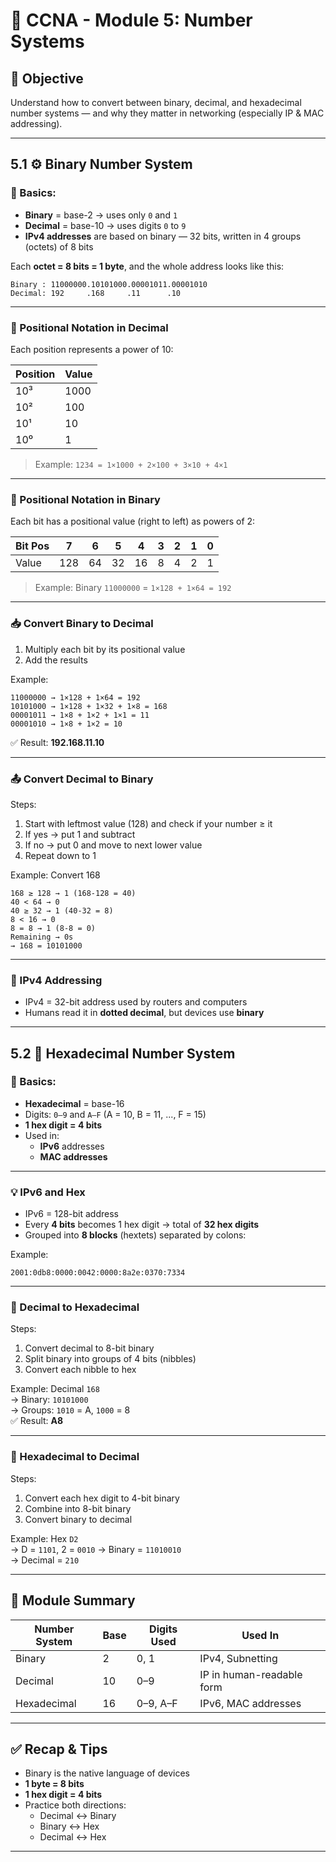 # 🧮 CCNA - Module 5: Number Systems

## 🎯 Objective  
Understand how to convert between binary, decimal, and hexadecimal number systems — and why they matter in networking (especially IP & MAC addressing).

---

## 5.1 ⚙️ Binary Number System

### 🔢 Basics:
- **Binary** = base-2 → uses only `0` and `1`
- **Decimal** = base-10 → uses digits `0` to `9`
- **IPv4 addresses** are based on binary — 32 bits, written in 4 groups (octets) of 8 bits

Each **octet = 8 bits = 1 byte**, and the whole address looks like this:

```
Binary : 11000000.10101000.00001011.00001010  
Decimal: 192     .168     .11      .10
```

---

### 🧠 Positional Notation in Decimal
Each position represents a power of 10:

| Position | Value  |
|----------|--------|
| 10³      | 1000   |
| 10²      | 100    |
| 10¹      | 10     |
| 10⁰      | 1      |

> Example: `1234 = 1×1000 + 2×100 + 3×10 + 4×1`

---

### 🧠 Positional Notation in Binary

Each bit has a positional value (right to left) as powers of 2:

| Bit Pos | 7  | 6  | 5  | 4  | 3  | 2  | 1  | 0  |
|---------|----|----|----|----|----|----|----|----|
| Value   |128 | 64 | 32 | 16 | 8  | 4  | 2  | 1  |

> Example: Binary `11000000` = `1×128 + 1×64 = 192`

---

### 📥 Convert Binary to Decimal

1. Multiply each bit by its positional value  
2. Add the results

Example:
```
11000000 → 1×128 + 1×64 = 192  
10101000 → 1×128 + 1×32 + 1×8 = 168  
00001011 → 1×8 + 1×2 + 1×1 = 11  
00001010 → 1×8 + 1×2 = 10  
```

✅ Result: **192.168.11.10**

---

### 📤 Convert Decimal to Binary

Steps:
1. Start with leftmost value (128) and check if your number ≥ it  
2. If yes → put 1 and subtract  
3. If no → put 0 and move to next lower value  
4. Repeat down to 1

Example: Convert 168  
```
168 ≥ 128 → 1 (168-128 = 40)  
40 < 64 → 0  
40 ≥ 32 → 1 (40-32 = 8)  
8 < 16 → 0  
8 = 8 → 1 (8-8 = 0)  
Remaining → 0s  
→ 168 = 10101000
```

---

### 📌 IPv4 Addressing
- IPv4 = 32-bit address used by routers and computers
- Humans read it in **dotted decimal**, but devices use **binary**

---

## 5.2 🧪 Hexadecimal Number System

### 🔢 Basics:
- **Hexadecimal** = base-16  
- Digits: `0–9` and `A–F` (A = 10, B = 11, ..., F = 15)  
- **1 hex digit = 4 bits**
- Used in:
  - **IPv6** addresses  
  - **MAC addresses**

---

### 💡 IPv6 and Hex
- IPv6 = 128-bit address  
- Every **4 bits** becomes 1 hex digit → total of **32 hex digits**  
- Grouped into **8 blocks** (hextets) separated by colons:

Example:
```
2001:0db8:0000:0042:0000:8a2e:0370:7334
```

---

### 🔁 Decimal to Hexadecimal

Steps:
1. Convert decimal to 8-bit binary  
2. Split binary into groups of 4 bits (nibbles)  
3. Convert each nibble to hex

Example: Decimal `168`  
→ Binary: `10101000`  
→ Groups: `1010` = A, `1000` = 8  
✅ Result: **A8**

---

### 🔁 Hexadecimal to Decimal

Steps:
1. Convert each hex digit to 4-bit binary  
2. Combine into 8-bit binary  
3. Convert binary to decimal

Example: Hex `D2`  
→ D = `1101`, 2 = `0010` → Binary = `11010010`  
→ Decimal = `210`

---

## 🧠 Module Summary

| Number System | Base | Digits Used         | Used In                  |
|---------------|------|---------------------|---------------------------|
| Binary        | 2    | 0, 1                | IPv4, Subnetting         |
| Decimal       | 10   | 0–9                 | IP in human-readable form|
| Hexadecimal   | 16   | 0–9, A–F            | IPv6, MAC addresses      |

---

## ✅ Recap & Tips

- Binary is the native language of devices  
- **1 byte = 8 bits**  
- **1 hex digit = 4 bits**  
- Practice both directions:  
  - Decimal ↔ Binary  
  - Binary ↔ Hex  
  - Decimal ↔ Hex  

---

